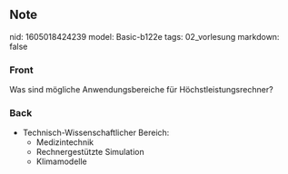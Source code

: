 ## Note
nid: 1605018424239
model: Basic-b122e
tags: 02_vorlesung
markdown: false

### Front
<p><span>Was sind mögliche Anwendungsbereiche für
Höchstleistungsrechner?</span>

### Back
<ul>
  <li>
    <span>Technisch-Wissenschaftlicher Bereich:</span>
    <ul>
      <li><span>Medizintechnik</span>
      <li><span>Rechnergestützte Simulation</span>
      <li><span>Klimamodelle</span>
    </ul>
</ul>

